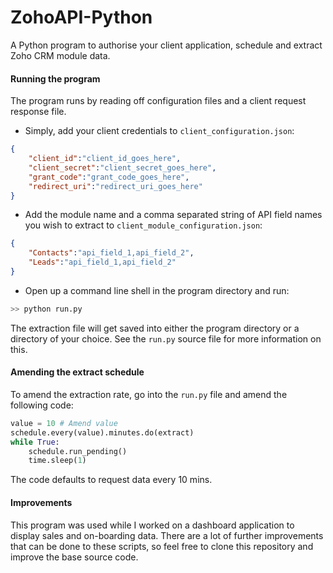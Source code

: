 # ZohoAPI-Python
A Python program to authorise your client application, schedule and extract Zoho CRM module data.

#### Running the program

The program runs by reading off configuration files and a client request response file.

* Simply, add your client credentials to `client_configuration.json`:

```json
{
    "client_id":"client_id_goes_here",
    "client_secret":"client_secret_goes_here",
    "grant_code":"grant_code_goes_here",
    "redirect_uri":"redirect_uri_goes_here"
}
```

* Add the module name and a comma separated string of API field names you wish to extract to `client_module_configuration.json`:

```json
{
    "Contacts":"api_field_1,api_field_2",
    "Leads":"api_field_1,api_field_2"
}
```

* Open up a command line shell in the program directory and run:

```python
>> python run.py
```

The extraction file will get saved into either the program directory or a directory of your choice. See the `run.py` source file for more information on this.

#### Amending the extract schedule

To amend the extraction rate, go into the `run.py` file and amend the following code:

```python
value = 10 # Amend value
schedule.every(value).minutes.do(extract)
while True:
    schedule.run_pending()
    time.sleep(1)
```

The code defaults to request data every 10 mins.

#### Improvements

This program was used while I worked on a dashboard application to display sales and on-boarding data. There are a lot of further improvements that can be done to these scripts, so feel free to clone this repository and improve the base source code.
